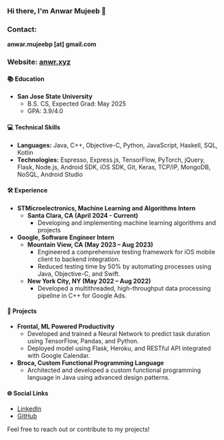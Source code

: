 ### Hi there, I'm Anwar Mujeeb 👋

### Contact: 
**anwar.mujeebp [at] gmail.com**

### Website: [anwr.xyz](https://www.anwr.xyz)
#### 📚 Education
- **San Jose State University**
  - B.S. CS, Expected Grad: May 2025
  - GPA: 3.9/4.0

#### 💻 Technical Skills
- **Languages:** Java, C++, Objective-C, Python, JavaScript, Haskell, SQL, Kotlin
- **Technologies:** Espresso, Express.js, TensorFlow, PyTorch, jQuery, Flask, Node.js, Android SDK, iOS SDK, Git, Keras, TCP/IP, MongoDB, NoSQL, Android Studio

#### 🛠 Experience
- **STMicroelectronics, Machine Learning and Algorithms Intern**
  - **Santa Clara, CA (April 2024 - Current)**
      - Developing and implementing machine learning algorithms and projects
- **Google, Software Engineer Intern**
  - **Mountain View, CA (May 2023 – Aug 2023)**
    - Engineered a comprehensive testing framework for iOS mobile client to backend integration.
    - Reduced testing time by 50% by automating processes using Java, Objective-C, and Swift.
  - **New York City, NY (May 2022 – Aug 2022)**
    - Developed a multithreaded, high-throughput data processing pipeline in C++ for Google Ads.

#### 🌟 Projects
- **Frontal, ML Powered Productivity**
  - Developed and trained a Neural Network to predict task duration using TensorFlow, Pandas, and Python.
  - Deployed model using Flask, Heroku, and RESTful API integrated with Google Calendar.
- **Broca, Custom Functional Programming Language**
  - Architected and developed a custom functional programming language in Java using advanced design patterns.

#### 🌐 Social Links
- [LinkedIn](https://linkedin.com/in/anwarmujeeb)
- [GitHub](https://github.com/anwarmp)

Feel free to reach out or contribute to my projects!
